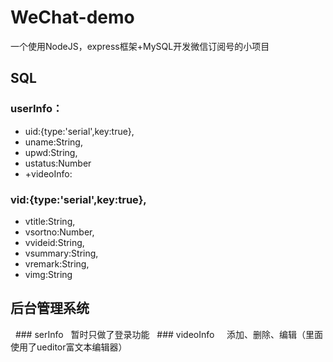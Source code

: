 # WeChat-demo
一个使用NodeJS，express框架+MySQL开发微信订阅号的小项目
## SQL
### userInfo：
- uid:{type:'serial',key:true},
- uname:String,
- upwd:String,
- ustatus:Number
- +videoInfo: 
### vid:{type:'serial',key:true},
- vtitle:String,
- vsortno:Number,
- vvideid:String,
- vsummary:String,
- vremark:String,
- vimg:String
## 后台管理系统
   ### serInfo
    暂时只做了登录功能
   ### videoInfo
     添加、删除、编辑（里面使用了ueditor富文本编辑器）
 
